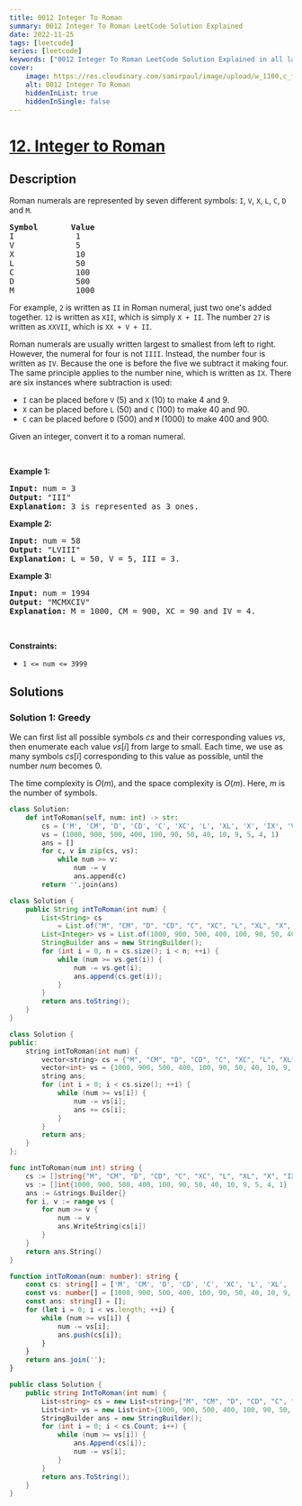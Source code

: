 ```yaml
---
title: 0012 Integer To Roman
summary: 0012 Integer To Roman LeetCode Solution Explained
date: 2022-11-25
tags: [leetcode]
series: [leetcode]
keywords: ["0012 Integer To Roman LeetCode Solution Explained in all languages", "0012 Integer To Roman", "LeetCode", "leetcode solution in Python3 C++ Java Go PHP Ruby Swift TypeScript Rust C# JavaScript C", "GeeksforGeeks", "InterviewBit", "Coding Ninjas", "HackerRank", "HackerEarth", "CodeChef", "TopCoder", "AlgoExpert", "freeCodeCamp", "Codeforces", "GitHub", "AtCoder", "Samir Paul"]
cover:
    image: https://res.cloudinary.com/samirpaul/image/upload/w_1100,c_fit,co_rgb:FFFFFF,l_text:Arial_75_bold:0012 Integer To Roman - Solution Explained/problem-solving.webp
    alt: 0012 Integer To Roman
    hiddenInList: true
    hiddenInSingle: false
---
```



# [12. Integer to Roman](https://leetcode.com/problems/integer-to-roman)


## Description

<p>Roman numerals are represented by seven different symbols:&nbsp;<code>I</code>, <code>V</code>, <code>X</code>, <code>L</code>, <code>C</code>, <code>D</code> and <code>M</code>.</p>

<pre>
<strong>Symbol</strong>       <strong>Value</strong>
I             1
V             5
X             10
L             50
C             100
D             500
M             1000</pre>

<p>For example,&nbsp;<code>2</code> is written as <code>II</code>&nbsp;in Roman numeral, just two one&#39;s added together. <code>12</code> is written as&nbsp;<code>XII</code>, which is simply <code>X + II</code>. The number <code>27</code> is written as <code>XXVII</code>, which is <code>XX + V + II</code>.</p>

<p>Roman numerals are usually written largest to smallest from left to right. However, the numeral for four is not <code>IIII</code>. Instead, the number four is written as <code>IV</code>. Because the one is before the five we subtract it making four. The same principle applies to the number nine, which is written as <code>IX</code>. There are six instances where subtraction is used:</p>

<ul>
	<li><code>I</code> can be placed before <code>V</code> (5) and <code>X</code> (10) to make 4 and 9.&nbsp;</li>
	<li><code>X</code> can be placed before <code>L</code> (50) and <code>C</code> (100) to make 40 and 90.&nbsp;</li>
	<li><code>C</code> can be placed before <code>D</code> (500) and <code>M</code> (1000) to make 400 and 900.</li>
</ul>

<p>Given an integer, convert it to a roman numeral.</p>

<p>&nbsp;</p>
<p><strong class="example">Example 1:</strong></p>

<pre>
<strong>Input:</strong> num = 3
<strong>Output:</strong> &quot;III&quot;
<strong>Explanation:</strong> 3 is represented as 3 ones.
</pre>

<p><strong class="example">Example 2:</strong></p>

<pre>
<strong>Input:</strong> num = 58
<strong>Output:</strong> &quot;LVIII&quot;
<strong>Explanation:</strong> L = 50, V = 5, III = 3.
</pre>

<p><strong class="example">Example 3:</strong></p>

<pre>
<strong>Input:</strong> num = 1994
<strong>Output:</strong> &quot;MCMXCIV&quot;
<strong>Explanation:</strong> M = 1000, CM = 900, XC = 90 and IV = 4.
</pre>

<p>&nbsp;</p>
<p><strong>Constraints:</strong></p>

<ul>
	<li><code>1 &lt;= num &lt;= 3999</code></li>
</ul>

## Solutions

### Solution 1: Greedy

We can first list all possible symbols $cs$ and their corresponding values $vs$, then enumerate each value $vs[i]$ from large to small. Each time, we use as many symbols $cs[i]$ corresponding to this value as possible, until the number $num$ becomes $0$.

The time complexity is $O(m)$, and the space complexity is $O(m)$. Here, $m$ is the number of symbols.

<!-- tabs:start -->

```python
class Solution:
    def intToRoman(self, num: int) -> str:
        cs = ('M', 'CM', 'D', 'CD', 'C', 'XC', 'L', 'XL', 'X', 'IX', 'V', 'IV', 'I')
        vs = (1000, 900, 500, 400, 100, 90, 50, 40, 10, 9, 5, 4, 1)
        ans = []
        for c, v in zip(cs, vs):
            while num >= v:
                num -= v
                ans.append(c)
        return ''.join(ans)
```

```java
class Solution {
    public String intToRoman(int num) {
        List<String> cs
            = List.of("M", "CM", "D", "CD", "C", "XC", "L", "XL", "X", "IX", "V", "IV", "I");
        List<Integer> vs = List.of(1000, 900, 500, 400, 100, 90, 50, 40, 10, 9, 5, 4, 1);
        StringBuilder ans = new StringBuilder();
        for (int i = 0, n = cs.size(); i < n; ++i) {
            while (num >= vs.get(i)) {
                num -= vs.get(i);
                ans.append(cs.get(i));
            }
        }
        return ans.toString();
    }
}
```

```cpp
class Solution {
public:
    string intToRoman(int num) {
        vector<string> cs = {"M", "CM", "D", "CD", "C", "XC", "L", "XL", "X", "IX", "V", "IV", "I"};
        vector<int> vs = {1000, 900, 500, 400, 100, 90, 50, 40, 10, 9, 5, 4, 1};
        string ans;
        for (int i = 0; i < cs.size(); ++i) {
            while (num >= vs[i]) {
                num -= vs[i];
                ans += cs[i];
            }
        }
        return ans;
    }
};
```

```go
func intToRoman(num int) string {
	cs := []string{"M", "CM", "D", "CD", "C", "XC", "L", "XL", "X", "IX", "V", "IV", "I"}
	vs := []int{1000, 900, 500, 400, 100, 90, 50, 40, 10, 9, 5, 4, 1}
	ans := &strings.Builder{}
	for i, v := range vs {
		for num >= v {
			num -= v
			ans.WriteString(cs[i])
		}
	}
	return ans.String()
}
```

```ts
function intToRoman(num: number): string {
    const cs: string[] = ['M', 'CM', 'D', 'CD', 'C', 'XC', 'L', 'XL', 'X', 'IX', 'V', 'IV', 'I'];
    const vs: number[] = [1000, 900, 500, 400, 100, 90, 50, 40, 10, 9, 5, 4, 1];
    const ans: string[] = [];
    for (let i = 0; i < vs.length; ++i) {
        while (num >= vs[i]) {
            num -= vs[i];
            ans.push(cs[i]);
        }
    }
    return ans.join('');
}
```

```cs
public class Solution {
    public string IntToRoman(int num) {
        List<string> cs = new List<string>{"M", "CM", "D", "CD", "C", "XC", "L", "XL", "X", "IX", "V", "IV", "I"};
        List<int> vs = new List<int>{1000, 900, 500, 400, 100, 90, 50, 40, 10, 9, 5, 4, 1};
        StringBuilder ans = new StringBuilder();
        for (int i = 0; i < cs.Count; i++) {
            while (num >= vs[i]) {
                ans.Append(cs[i]);
                num -= vs[i];
            }
        }
        return ans.ToString();
    }
}
```

<!-- tabs:end -->

<!-- end -->
